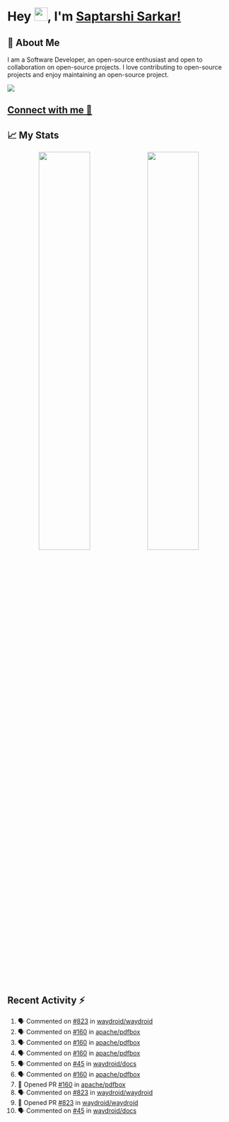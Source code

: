 # Hey <img src="https://github.com/TheDudeThatCode/TheDudeThatCode/blob/master/Assets/Hi.gif" width="30">, I'm [Saptarshi Sarkar!](https://bio.link/saptarshi) 

## 🚀 About Me
I am a Software Developer, an open-source enthusiast and open to collaboration on open-source projects. 
I love contributing to open-source projects and enjoy maintaining an open-source project.

![](https://visitor-badge.laobi.icu/badge?page_id=saptarshisarkar12.saptarshisarkar12)

## [Connect with me 💬](https://bio.link/saptarshi) 

## 📈 My Stats
<p align="center">	
  <img width="48%" src="https://github-readme-stats.vercel.app/api?username=saptarshisarkar12&show_icons=true&theme=tokyonight" />
  <img width="48%" src="https://github-readme-streak-stats.herokuapp.com/?user=saptarshisarkar12&theme=tokyonight" />
</p>

## Recent Activity :zap:
<!--START_SECTION:activity-->
1. 🗣 Commented on [#823](https://github.com/waydroid/waydroid/issues/823) in [waydroid/waydroid](https://github.com/waydroid/waydroid)
2. 🗣 Commented on [#160](https://github.com/apache/pdfbox/issues/160) in [apache/pdfbox](https://github.com/apache/pdfbox)
3. 🗣 Commented on [#160](https://github.com/apache/pdfbox/issues/160) in [apache/pdfbox](https://github.com/apache/pdfbox)
4. 🗣 Commented on [#160](https://github.com/apache/pdfbox/issues/160) in [apache/pdfbox](https://github.com/apache/pdfbox)
5. 🗣 Commented on [#45](https://github.com/waydroid/docs/issues/45) in [waydroid/docs](https://github.com/waydroid/docs)
6. 🗣 Commented on [#160](https://github.com/apache/pdfbox/issues/160) in [apache/pdfbox](https://github.com/apache/pdfbox)
7. 💪 Opened PR [#160](https://github.com/apache/pdfbox/pull/160) in [apache/pdfbox](https://github.com/apache/pdfbox)
8. 🗣 Commented on [#823](https://github.com/waydroid/waydroid/issues/823) in [waydroid/waydroid](https://github.com/waydroid/waydroid)
9. 💪 Opened PR [#823](https://github.com/waydroid/waydroid/pull/823) in [waydroid/waydroid](https://github.com/waydroid/waydroid)
10. 🗣 Commented on [#45](https://github.com/waydroid/docs/issues/45) in [waydroid/docs](https://github.com/waydroid/docs)
<!--END_SECTION:activity-->
